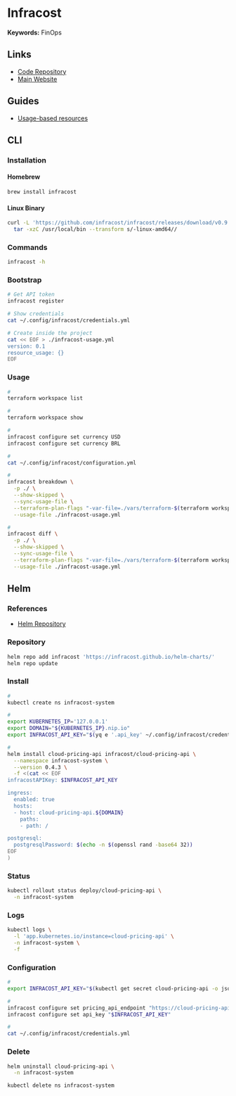 # Infracost

<!--
https://github.com/infracost/infracost-atlantis
-->

**Keywords:** FinOps

## Links

- [Code Repository](https://github.com/infracost/infracost)
- [Main Website](https://infracost.io/)

## Guides

- [Usage-based resources](https://infracost.io/docs/usage_based_resources/)

## CLI

### Installation

#### Homebrew

```sh
brew install infracost
```

#### Linux Binary

```sh
curl -L 'https://github.com/infracost/infracost/releases/download/v0.9.3/infracost-linux-amd64.tar.gz' | \
  tar -xzC /usr/local/bin --transform s/-linux-amd64//
```

### Commands

```sh
infracost -h
```

### Bootstrap

```sh
# Get API token
infracost register

# Show credentials
cat ~/.config/infracost/credentials.yml

# Create inside the project
cat << EOF > ./infracost-usage.yml
version: 0.1
resource_usage: {}
EOF
```

### Usage

```sh
#
terraform workspace list

#
terraform workspace show

#
infracost configure set currency USD
infracost configure set currency BRL

#
cat ~/.config/infracost/configuration.yml

#
infracost breakdown \
  -p ./ \
  --show-skipped \
  --sync-usage-file \
  --terraform-plan-flags "-var-file=./vars/terraform-$(terraform workspace show).tfvars" \
  --usage-file ./infracost-usage.yml

#
infracost diff \
  -p ./ \
  --show-skipped \
  --sync-usage-file \
  --terraform-plan-flags "-var-file=./vars/terraform-$(terraform workspace show).tfvars" \
  --usage-file ./infracost-usage.yml
```

## Helm

### References

- [Helm Repository](https://github.com/infracost/helm-charts/tree/master/charts/cloud-pricing-api)

### Repository

```sh
helm repo add infracost 'https://infracost.github.io/helm-charts/'
helm repo update
```

### Install

```sh
#
kubectl create ns infracost-system

#
export KUBERNETES_IP='127.0.0.1'
export DOMAIN="${KUBERNETES_IP}.nip.io"
export INFRACOST_API_KEY="$(yq e '.api_key' ~/.config/infracost/credentials.yml)"

#
helm install cloud-pricing-api infracost/cloud-pricing-api \
  --namespace infracost-system \
  --version 0.4.3 \
  -f <(cat << EOF
infracostAPIKey: $INFRACOST_API_KEY

ingress:
  enabled: true
  hosts:
  - host: cloud-pricing-api.${DOMAIN}
    paths:
    - path: /

postgresql:
  postgresqlPassword: $(echo -n $(openssl rand -base64 32))
EOF
)
```

### Status

```sh
kubectl rollout status deploy/cloud-pricing-api \
  -n infracost-system
```

### Logs

```sh
kubectl logs \
  -l 'app.kubernetes.io/instance=cloud-pricing-api' \
  -n infracost-system \
  -f
```

### Configuration

```sh
#
export INFRACOST_API_KEY="$(kubectl get secret cloud-pricing-api -o jsonpath='{.data.self-hosted-infracost-api-key}' -n infracost-system | base64 -d)"

#
infracost configure set pricing_api_endpoint "https://cloud-pricing-api.${DOMAIN}"
infracost configure set api_key "$INFRACOST_API_KEY"

#
cat ~/.config/infracost/credentials.yml
```

<!--
INFRACOST_PRICING_API_ENDPOINT
INFRACOST_API_KEY
-->

### Delete

```sh
helm uninstall cloud-pricing-api \
  -n infracost-system

kubectl delete ns infracost-system
```
